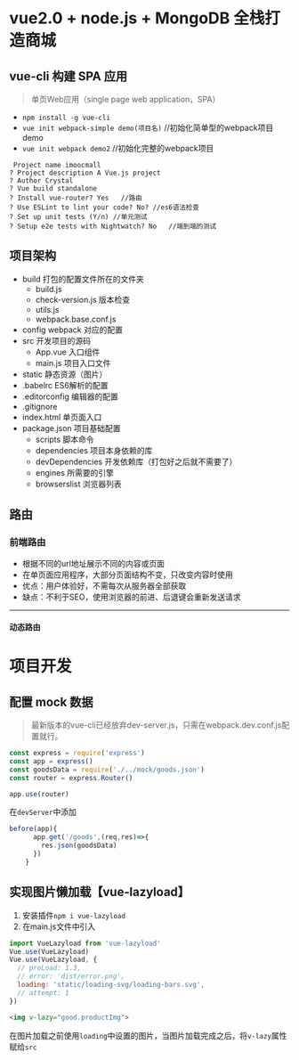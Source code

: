 # vue2.0 + node.js + MongoDB 全栈打造商城

## vue-cli 构建 SPA 应用

> 单页Web应用（single page web application，SPA）

- `npm install -g vue-cli`
- `vue init webpack-simple demo(项目名)`    //初始化简单型的webpack项目demo
- `vue init webpack demo2`  //初始化完整的webpack项目

```
 Project name imoocmall
? Project description A Vue.js project
? Author Crystal
? Vue build standalone
? Install vue-router? Yes   //路由
? Use ESLint to lint your code? No? //es6语法检查
? Set up unit tests (Y/n) //单元测试
? Setup e2e tests with Nightwatch? No   //端到端的测试
```

## 项目架构

- build 打包的配置文件所在的文件夹
   + build.js
   + check-version.js 版本检查
   + utils.js
   + webpack.base.conf.js
- config  webpack 对应的配置
- src 开发项目的源码
   + App.vue 入口组件
   + main.js 项目入口文件
- static 静态资源（图片）
- .babelrc ES6解析的配置
- .editorconfig  编辑器的配置
- .gitignore
- index.html 单页面入口
- package.json 项目基础配置
   + scripts 脚本命令
   + dependencies 项目本身依赖的库
   + devDependencies 开发依赖库（打包好之后就不需要了）
   + engines 所需要的引擎
   + browserslist 浏览器列表

## 路由

### 前端路由

- 根据不同的url地址展示不同的内容或页面
- 在单页面应用程序，大部分页面结构不变，只改变内容时使用
- 优点：用户体验好，不需每次从服务器全部获取
- 缺点：不利于SEO，使用浏览器的前进、后退键会重新发送请求

------
#### 动态路由

# 项目开发
## 配置 mock 数据
> 最新版本的vue-cli已经放弃dev-server.js，只需在webpack.dev.conf.js配置就行。
```js
const express = require('express')
const app = express()
const goodsData = require('./../mock/goods.json')
const router = express.Router()

app.use(router)
```
在`devServer`中添加
```js
before(app){
      app.get('/goods',(req,res)=>{
        res.json(goodsData)
      })
    }
```

## 实现图片懒加载【vue-lazyload】

1. 安装插件`npm i vue-lazyload`
2. 在main.js文件中引入
```js
import VueLazyload from 'vue-lazyload'
Vue.use(VueLazyload)
Vue.use(VueLazyload, {
  // preLoad: 1.3,
  // error: 'dist/error.png',
  loading: 'static/loading-svg/loading-bars.svg',
  // attempt: 1
})
```
```html
<img v-lazy="good.productImg">
```
在图片加载之前使用`loading`中设置的图片，当图片加载完成之后，将`v-lazy`属性赋给`src`